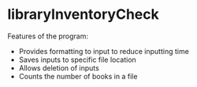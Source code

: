 # libraryInventoryCheck

Features of the program:<br/>
* Provides formatting to input to reduce inputting time
* Saves inputs to specific file location
* Allows deletion of inputs
* Counts the number of books in a file 
